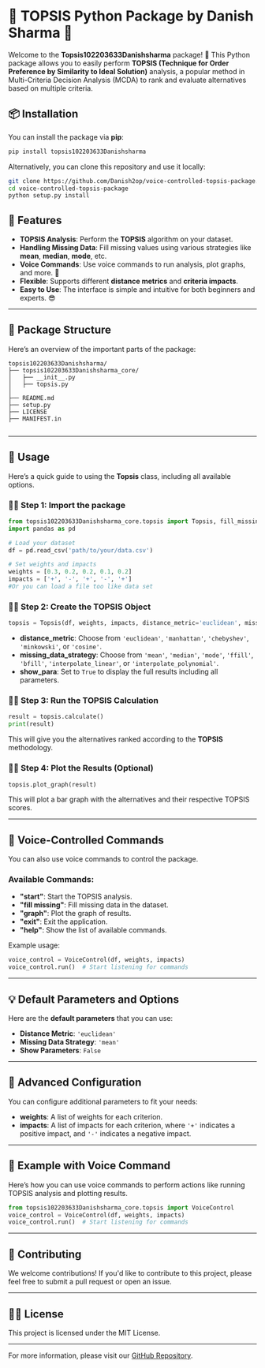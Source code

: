 
# 🧠 TOPSIS Python Package by Danish Sharma 🚀

Welcome to the **Topsis102203633Danishsharma** package! 🐍 This Python package allows you to easily perform **TOPSIS (Technique for Order Preference by Similarity to Ideal Solution)** analysis, a popular method in Multi-Criteria Decision Analysis (MCDA) to rank and evaluate alternatives based on multiple criteria.

## 📦 Installation

You can install the package via **pip**:

```bash
pip install topsis102203633Danishsharma
```

Alternatively, you can clone this repository and use it locally:

```bash
git clone https://github.com/Danish2op/voice-controlled-topsis-package.git
cd voice-controlled-topsis-package
python setup.py install
```

## 🎯 Features

- **TOPSIS Analysis**: Perform the **TOPSIS** algorithm on your dataset.
- **Handling Missing Data**: Fill missing values using various strategies like **mean**, **median**, **mode**, etc.
- **Voice Commands**: Use voice commands to run analysis, plot graphs, and more. 🎤
- **Flexible**: Supports different **distance metrics** and **criteria impacts**.
- **Easy to Use**: The interface is simple and intuitive for both beginners and experts. 😎

---

## 📂 Package Structure

Here’s an overview of the important parts of the package:

```
topsis102203633Danishsharma/
├── topsis102203633Danishsharma_core/
│   ├── __init__.py
│   ├── topsis.py
│   
├── README.md
├── setup.py
├── LICENSE
├── MANIFEST.in


```

---

## 🚀 Usage

Here’s a quick guide to using the **Topsis** class, including all available options. 

### 🧑‍💻 Step 1: Import the package

```python
from topsis102203633Danishsharma_core.topsis import Topsis, fill_missing_data, VoiceControl
import pandas as pd

# Load your dataset
df = pd.read_csv('path/to/your/data.csv')

# Set weights and impacts
weights = [0.3, 0.2, 0.2, 0.1, 0.2] 
impacts = ['+', '-', '+', '-', '+']
#Or you can load a file too like data set
```

### 🧑‍💻 Step 2: Create the TOPSIS Object

```python
topsis = Topsis(df, weights, impacts, distance_metric='euclidean', missing_data_strategy='mean', show_para=True)
```

- **distance_metric**: Choose from `'euclidean'`, `'manhattan'`, `'chebyshev'`, `'minkowski'`, or `'cosine'`.
- **missing_data_strategy**: Choose from `'mean'`, `'median'`, `'mode'`, `'ffill'`, `'bfill'`, `'interpolate_linear'`, or `'interpolate_polynomial'`.
- **show_para**: Set to `True` to display the full results including all parameters.

### 🧑‍💻 Step 3: Run the TOPSIS Calculation

```python
result = topsis.calculate()
print(result)
```

This will give you the alternatives ranked according to the **TOPSIS** methodology.

### 🧑‍💻 Step 4: Plot the Results (Optional)

```python
topsis.plot_graph(result)
```

This will plot a bar graph with the alternatives and their respective TOPSIS scores.

---

## 🎤 Voice-Controlled Commands

You can also use voice commands to control the package. 

### Available Commands:
- **"start"**: Start the TOPSIS analysis.
- **"fill missing"**: Fill missing data in the dataset.
- **"graph"**: Plot the graph of results.
- **"exit"**: Exit the application.
- **"help"**: Show the list of available commands.

Example usage:

```python
voice_control = VoiceControl(df, weights, impacts)
voice_control.run()  # Start listening for commands
```

---

## 💡 Default Parameters and Options

Here are the **default parameters** that you can use:

- **Distance Metric**: `'euclidean'`
- **Missing Data Strategy**: `'mean'`
- **Show Parameters**: `False`

---

## 🔧 Advanced Configuration

You can configure additional parameters to fit your needs:
- **weights**: A list of weights for each criterion.
- **impacts**: A list of impacts for each criterion, where `'+'` indicates a positive impact, and `'-'` indicates a negative impact.

---

## 📑 Example with Voice Command

Here’s how you can use voice commands to perform actions like running TOPSIS analysis and plotting results.

```python
from topsis102203633Danishsharma_core.topsis import VoiceControl
voice_control = VoiceControl(df, weights, impacts)
voice_control.run()  # Start listening for commands
```

---

## 🤝 Contributing

We welcome contributions! If you'd like to contribute to this project, please feel free to submit a pull request or open an issue.

---

## 🧑‍💻 License

This project is licensed under the MIT License.

---

For more information, please visit our [GitHub Repository](https://github.com/Danish2op/voice-controlled-topsis-package).
